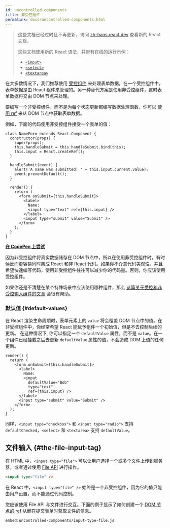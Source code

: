 ```yaml
---
id: uncontrolled-components
title: 非受控组件
permalink: docs/uncontrolled-components.html
---
```


<div class="scary">

> 这些文档已经过时且不再更新，访问 [zh-hans.react.dev](https://zh-hans.react.dev) 查看新的 React 文档。
> 
> 这些文档使用新的 React 语法，并带有在线的运行示例：
>
> - [`<input>`](https://zh-hans.react.dev/reference/react-dom/components/input)
> - [`<select>`](https://zh-hans.react.dev/reference/react-dom/components/select)
> - [`<textarea>`](https://zh-hans.react.dev/reference/react-dom/components/textarea)

</div>

在大多数情况下，我们推荐使用 [受控组件](/docs/forms.html#controlled-components) 来处理表单数据。在一个受控组件中，表单数据是由 React 组件来管理的。另一种替代方案是使用非受控组件，这时表单数据将交由 DOM 节点来处理。

要编写一个非受控组件，而不是为每个状态更新都编写数据处理函数，你可以 [使用 ref](/docs/refs-and-the-dom.html) 来从 DOM 节点中获取表单数据。

例如，下面的代码使用非受控组件接受一个表单的值：

```javascript{5,9,18}
class NameForm extends React.Component {
  constructor(props) {
    super(props);
    this.handleSubmit = this.handleSubmit.bind(this);
    this.input = React.createRef();
  }

  handleSubmit(event) {
    alert('A name was submitted: ' + this.input.current.value);
    event.preventDefault();
  }

  render() {
    return (
      <form onSubmit={this.handleSubmit}>
        <label>
          Name:
          <input type="text" ref={this.input} />
        </label>
        <input type="submit" value="Submit" />
      </form>
    );
  }
}
```

[**在 CodePen 上尝试**](https://codepen.io/gaearon/pen/WooRWa?editors=0010)

因为非受控组件将真实数据储存在 DOM 节点中，所以在使用非受控组件时，有时候反而更容易同时集成 React 和非 React 代码。如果你不介意代码美观性，并且希望快速编写代码，使用非受控组件往往可以减少你的代码量。否则，你应该使用受控组件。

如果你还是不清楚在某个特殊场景中应该使用哪种组件，那么 [这篇关于受控和非受控输入组件的文章](https://goshakkk.name/controlled-vs-uncontrolled-inputs-react/) 会很有帮助。

### 默认值 {#default-values}

在 React 渲染生命周期时，表单元素上的 `value` 将会覆盖 DOM 节点中的值。在非受控组件中，你经常希望 React 能赋予组件一个初始值，但是不去控制后续的更新。 在这种情况下, 你可以指定一个 `defaultValue` 属性，而不是 `value`。在一个组件已经挂载之后去更新 `defaultValue` 属性的值，不会造成 DOM 上值的任何更新。

```javascript{7}
render() {
  return (
    <form onSubmit={this.handleSubmit}>
      <label>
        Name:
        <input
          defaultValue="Bob"
          type="text"
          ref={this.input} />
      </label>
      <input type="submit" value="Submit" />
    </form>
  );
}
```

同样，`<input type="checkbox">` 和 `<input type="radio">` 支持 `defaultChecked`，`<select>` 和 `<textarea>` 支持 `defaultValue`。

## 文件输入 {#the-file-input-tag}

在 HTML 中，`<input type="file">` 可以让用户选择一个或多个文件上传到服务器，或者通过使用 [File API](https://developer.mozilla.org/en-US/docs/Web/API/File/Using_files_from_web_applications) 进行操作。

```html
<input type="file" />
```

在 React 中，`<input type="file" />` 始终是一个非受控组件，因为它的值只能由用户设置，而不能通过代码控制。

您应该使用 File API 与文件进行交互。下面的例子显示了如何创建一个 [DOM 节点的 ref](/docs/refs-and-the-dom.html) 从而在提交表单时获取文件的信息。

`embed:uncontrolled-components/input-type-file.js`

[](codepen://uncontrolled-components/input-type-file)
